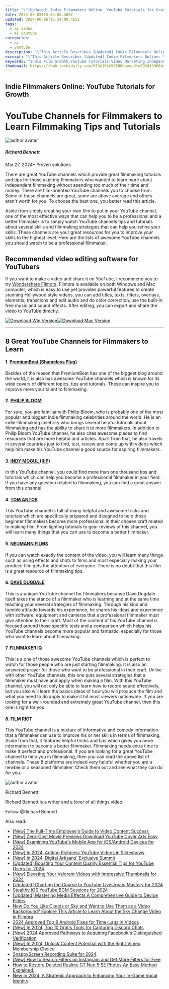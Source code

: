 ```yaml
---
title: "\"[Updated] Indie Filmmakers Online  YouTube Tutorials for Growth\""
date: 2024-06-05T15:54:00.465Z
updated: 2024-06-06T15:54:00.465Z
tags:
  - ai video
  - ai youtube
categories:
  - ai
  - youtube
description: "\"This Article Describes [Updated] Indie Filmmakers Online: YouTube Tutorials for Growth\""
excerpt: "\"This Article Describes [Updated] Indie Filmmakers Online: YouTube Tutorials for Growth\""
keywords: "Indie Film Growth,YouTube Tutorials,Video Marketing,Independent Filmmaking,Online Learning,Movie Making Guide,Content Creation"
thumbnail: https://thmb.techidaily.com/033e16fe59890bceeadfe993413908bd7b5cc9fe4734b479814370ac29d24cc7.jpg
---
```


## Indie Filmmakers Online: YouTube Tutorials for Growth

# YouTube Channels for Filmmakers to Learn Filmmaking Tips and Tutorials

![author avatar](https://images.wondershare.com/filmora/article-images/richard-bennett.jpg)

##### Richard Bennett

 Mar 27, 2024• Proven solutions

There are great YouTube channels which provide great filmmaking tutorials and tips for those aspiring filmmakers who wanted to learn more about independent filmmaking without spending too much of their time and money. There are film-oriented YouTube channels you to choose from. Some of these channels are great, some are above average and others aren't worth for you. To choose the best one, you better read this article.

Aside from simply creating your own film to put in your YouTube channel, one of the most effective ways that can help you to be a professional and a better filmmaker is to simply watch YouTube channels tips and tutorials about several skills and filmmaking strategies that can help you refine your skills. These channels are your great resources for you to improve your skills to the highest level. Here are the lists of awesome YouTube channels you should watch to be a professional filmmaker.

## Recommended video editing software for YouTubers

If you want to make a video and share it on YouTube, I recommend you to try [Wondershare Filmora](https://tools.techidaily.com/wondershare/filmora/download/). Filmora is available on both Windows and Mac computer, which is easy to use yet provides powerful features to create stunning Hollywood style videos, you can add titles, texts, filters, overlays, elements, transitions and edit audio and do color correction, use the built-in free music and sound effects. After editing, you can export and share the video to YouTube directly.

[![Download Win Version](https://images.wondershare.com/filmora/guide/download-btn-win.jpg)](https://tools.techidaily.com/wondershare/filmora/download/)[![Download Mac Version](https://images.wondershare.com/filmora/guide/download-btn-mac.jpg)](https://tools.techidaily.com/wondershare/filmora/download/)

---

## 8 Great YouTube Channels for Filmmakers to Learn

#### 1. [PremiumBeat (Shameless Plug)](https://www.youtube.com/user/premiumbeat/)

Besides of the reason that PremiumBeat has one of the biggest blog around the world, it is also has awesome YouTube channels which is known for its wide covers of different topics, tips and tutorials. These can inspire you to improve more your talent to filmmaking.

#### 2. [PHILIP BLOOM](https://www.youtube.com/user/philipbloom)

For sure, you are familiar with Philip Bloom, who is probably one of the most popular and biggest indie filmmaking celebrities around the world. He is an indie-filmmaking celebrity who brings several helpful tutorials about filmmaking and has the ability to share it to more filmmakers. In addition to Philip Bloom YouTube channel, he also cites awesome places to find resources that are more helpful and articles. Apart from that, he also travels in several countries just to find, test, review and come up with videos which help him make his YouTube channel a good source for aspiring filmmakers.

#### 3. [INDY MOGUL (RIP)](https://www.youtube.com/user/indymogul)

In this YouTube channel, you could find more than one thousand tips and tutorials which can help you become a professional filmmaker in your field. If you have any question related to filmmaking, you can find a great answer from this channel.

#### 4. [TOM ANTOS](https://www.youtube.com/user/polcan99)

This YouTube channel is full of many helpful and awesome tricks and tutorials which are specifically prepared and designed to help those beginner filmmakers become more professional in their chosen craft related to making film. From lighting tutorials to gear reviews of this channel, you will learn many things that you can use to become a better filmmaker.

#### 5. [NEUMANN FILMS](https://www.youtube.com/user/Neumannfilms)

If you can watch exactly the content of the video, you will learn many things such as using effects and shots to films and most especially making your produce film gets the attention of everyone. There is no doubt that this film is a great resource of filmmaking tips.

#### 6. [DAVE DUGDALE](https://www.youtube.com/user/drumat5280)

This is a unique YouTube channel for filmmakers because Dave Dugdale itself takes the stance of a filmmaker who is learning and at the same time teaching your several strategies of filmmaking. Through his kind and humble attitude towards his experience, he shares his ideas and experience with software, equipment and cameras that a professional filmmaker must give attention to their craft. Most of the content of his YouTube channel is focused around those specific tests and a comparison which helps his YouTube channels become more popular and fantastic, especially for those who want to learn about filmmaking.

#### 7. [FILMMAKER IQ](https://www.youtube.com/user/FilmmakerIQcom)

This is a one of those awesome YouTube channels which is perfect to watch for those people who are just starting filmmaking. It is also an answered prayer for those who want to be professional in their craft. Unlike with other YouTube channels, this one puts several strategies that a filmmaker must have and apply when making a film. With this YouTube channel, you will not only be able to learn how to record sound effectively, but you also will learn the basics ideas of how you will produce the film and what you need to do apply to make it hit most viewers nationwide. If you are looking for a well-rounded and extremely great YouTube channel, then this one is right for you.

#### 8. [FILM RIOT](https://www.youtube.com/user/filmriot)

This YouTube channel is a mixture of informative and comedy information that a filmmaker can use to improve his or her skills in terms of filmmaking. Aside from that, it features helpful tricks and tips which gives you more information to become a better filmmaker. Filmmaking needs extra time to make it perfect and professional. If you are looking for a great YouTube channel to help you in filmmaking, then you can read the above list of channels. These 8 platforms are indeed very helpful whether you are a newbie or a seasoned filmmaker. Check them out and see what they can do for you.

![author avatar](https://images.wondershare.com/filmora/article-images/richard-bennett.jpg)

Richard Bennett

Richard Bennett is a writer and a lover of all things video.

Follow @Richard Bennett

<span class="atpl-alsoreadstyle">Also read:</span>
<div><ul>
<li><a href="https://facebook-video-share.techidaily.com/new-the-full-time-employees-guide-to-video-content-success/"><u>[New] The Full-Time Employee's Guide to Video Content Success</u></a></li>
<li><a href="https://facebook-video-share.techidaily.com/new-zero-cost-movie-previews-download-youtube-cover-arts-easy/"><u>[New] Zero-Cost Movie Previews  Download YouTube Cover Arts Easy</u></a></li>
<li><a href="https://facebook-video-share.techidaily.com/new-examining-youtubes-mobile-app-for-iosandroid-devices-for-2024/"><u>[New] Examining YouTube's Mobile App for iOS/Android Devices for 2024</u></a></li>
<li><a href="https://facebook-video-share.techidaily.com/new-in-2024-adding-richness-youtube-videos-in-slideshows/"><u>[New] In 2024, Adding Richness  YouTube Videos in Slideshows</u></a></li>
<li><a href="https://facebook-video-share.techidaily.com/new-in-2024-digital-artisans-exclusive-summit/"><u>[New] In 2024, Digital Artisans' Exclusive Summit</u></a></li>
<li><a href="https://facebook-video-share.techidaily.com/updated-boosting-your-content-quality-essential-tips-for-youtube-users-for-2024/"><u>[Updated] Boosting Your Content Quality  Essential Tips for YouTube Users for 2024</u></a></li>
<li><a href="https://facebook-video-share.techidaily.com/new-elevating-your-valorant-videos-with-impressive-thumbnails-for-2024/"><u>[New] Elevating Your Valorant Videos with Impressive Thumbnails for 2024</u></a></li>
<li><a href="https://facebook-video-share.techidaily.com/updated-charting-the-course-to-youtube-livestream-mastery-for-2024/"><u>[Updated] Charting the Course to YouTube Livestream Mastery for 2024</u></a></li>
<li><a href="https://facebook-video-share.techidaily.com/stealthy-ios-youtube-bgm-sessions-for-2024/"><u>Stealthy iOS  YouTube BGM Sessions for 2024</u></a></li>
<li><a href="https://extra-support.techidaily.com/updated-mastering-media-effects-a-comprehensive-guide-to-device-filters/"><u>[Updated] Mastering Media Effects  A Comprehensive Guide to Device Filters</u></a></li>
<li><a href="https://ai-editing-video.techidaily.com/new-do-you-like-clouds-or-sky-and-want-to-use-them-as-a-video-background-explore-this-article-to-learn-about-the-sky-change-video-in-filmora/"><u>New Do You Like Clouds or Sky and Want to Use Them as a Video Background? Explore This Article to Learn About the Sky Change Video in Filmora</u></a></li>
<li><a href="https://some-skills.techidaily.com/2024-approved-top-8-android-fixes-for-time-lags-in-videos/"><u>2024 Approved  Top 8 Android Fixes for Time-Lags in Videos</u></a></li>
<li><a href="https://discord-videos.techidaily.com/new-in-2024-top-10-gratis-tools-for-capturing-discord-chats/"><u>[New] In 2024, Top 10 Gratis Tools for Capturing Discord Chats</u></a></li>
<li><a href="https://facebook-clips.techidaily.com/new-2024-approved-pathways-to-acquiring-facebooks-distinguished-verification/"><u>[New] 2024 Approved  Pathways to Acquiring Facebook's Distinguished Verification</u></a></li>
<li><a href="https://vimeo-videos.techidaily.com/new-in-2024-unlock-content-potential-with-the-right-vimeo-membership-choice/"><u>[New] In 2024, Unlock Content Potential with the Right Vimeo Membership Choice</u></a></li>
<li><a href="https://video-capture.techidaily.com/snappyscreen-recording-suite-for-2024/"><u>SnappyScreen Recording Suite for 2024</u></a></li>
<li><a href="https://instagram-videos.techidaily.com/new-how-to-search-filters-on-instagram-and-get-more-filters-for-free/"><u>[New] How to Search Filters on Instagram and Get More Filters for Free</u></a></li>
<li><a href="https://blog-min.techidaily.com/how-to-restore-deleted-realme-gt-neo-5-se-photos-an-easy-method-explained-by-fonelab-android-recover-photos/"><u>How to Restore Deleted Realme GT Neo 5 SE Photos  An Easy Method Explained.</u></a></li>
<li><a href="https://sound-tweaking.techidaily.com/new-in-2024-a-strategic-approach-to-enhancing-your-in-game-vocal-identity/"><u>New In 2024, A Strategic Approach to Enhancing Your In-Game Vocal Identity</u></a></li>
</ul></div>

<ins class="adsbygoogle"
      style="display:block"
      data-ad-client="ca-pub-7571918770474297"
      data-ad-slot="8358498916"
      data-ad-format="auto"
      data-full-width-responsive="true"></ins>